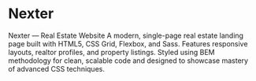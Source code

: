 # Nexter
Nexter — Real Estate Website A modern, single-page real estate landing page built with HTML5, CSS Grid, Flexbox, and Sass. Features responsive layouts, realtor profiles, and property listings. Styled using BEM methodology for clean, scalable code and designed to showcase mastery of advanced CSS techniques.
